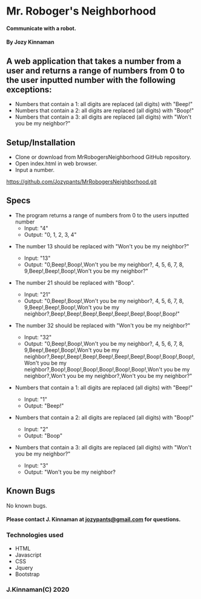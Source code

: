 # Mr. Roboger's Neighborhood

#### Communicate with a robot.

#### By Jozy Kinnaman

## A web application that takes a number from a user and returns a range of numbers from 0 to the user inputted number with the following exceptions:

- Numbers that contain a 1: all digits are replaced (all digits) with "Beep!"
- Numbers that contain a 2: all digits are replaced (all digits) with "Boop!"
- Numbers that contain a 3: all digits are replaced (all digits) with "Won't you be my neighbor?"

## Setup/Installation

- Clone or download from MrRobogersNeighborhood GitHub repository.
- Open index.html in web browser.
- Input a number.

https://github.com/Jozypants/MrRobogersNeighborhood.git

## Specs

- The program returns a range of numbers from 0 to the users inputted number
  - Input: "4"
  - Output: "0, 1, 2, 3, 4"

* The number 13 should be replaced with "Won't you be my neighbor?"

  - Input: "13"
  - Output: "0,Beep!,Boop!,Won't you be my neighbor?, 4, 5, 6, 7, 8, 9,Beep!,Beep!,Boop!,Won't you be my neighbor?"

* The number 21 should be replaced with "Boop".

  - Input: "21"
  - Output: "0,Beep!,Boop!,Won't you be my neighbor?, 4, 5, 6, 7, 8, 9,Beep!,Beep!,Boop!,Won't you be my neighbor?,Beep!,Beep!,Beep!,Beep!,Beep!,Beep!,Boop!,Boop!"

* The number 32 should be replaced with "Won't you be my neighbor?"

  - Input: "32"
  - Output: "0,Beep!,Boop!,Won't you be my neighbor?, 4, 5, 6, 7, 8, 9,Beep!,Beep!,Boop!,Won't you be my neighbor?,Beep!,Beep!,Beep!,Beep!,Beep!,Beep!,Boop!,Boop!,Boop!,Won't you be my neighbor?,Boop!,Boop!,Boop!,Boop!,Boop!,Boop!,Won't you be my neighbor?,Won't you be my neighbor?,Won't you be my neighbor?"

* Numbers that contain a 1: all digits are replaced (all digits) with "Beep!"
  - Input: "1"
  - Output: "Beep!"
* Numbers that contain a 2: all digits are replaced (all digits) with "Boop!"
  - Input: "2"
  - Output: "Boop"
* Numbers that contain a 3: all digits are replaced (all digits) with "Won't you be my neighbor?"
  - Input: "3"
  - Output: "Won't you be my neighbor?

## Known Bugs

No known bugs.

#### Please contact J. Kinnaman at jozypants@gmail.com for questions.

### Technologies used

- HTML
- Javascript
- CSS
- Jquery
- Bootstrap

### J.Kinnaman(C) 2020
